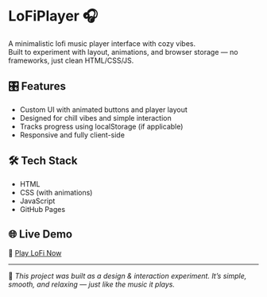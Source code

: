 # LoFiPlayer 🎧

A minimalistic lofi music player interface with cozy vibes.  
Built to experiment with layout, animations, and browser storage — no frameworks, just clean HTML/CSS/JS.

## 🎛 Features

- Custom UI with animated buttons and player layout
- Designed for chill vibes and simple interaction
- Tracks progress using localStorage (if applicable)
- Responsive and fully client-side

## 🛠 Tech Stack

- HTML
- CSS (with animations)
- JavaScript
- GitHub Pages

## 🌐 Live Demo

🔗 [Play LoFi Now](https://yougnme.github.io/LoFiPlayer/)

---

🎯 *This project was built as a design & interaction experiment. It’s simple, smooth, and relaxing — just like the music it plays.*
